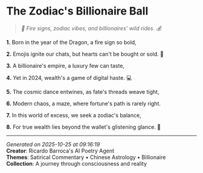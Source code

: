 # The Zodiac's Billionaire Ball

> *🐉 Fire signs, zodiac vibes, and billionaires' wild rides. 💰*

**1.** Born in the year of the Dragon, a fire sign so bold,


**2.** Emojis ignite our chats, but hearts can't be bought or sold. 🥳


**3.** A billionaire's empire, a luxury few can taste,


**4.** Yet in 2024, wealth's a game of digital haste. 💻


**5.** The cosmic dance entwines, as fate's threads weave tight,


**6.** Modern chaos, a maze, where fortune's path is rarely right.


**7.** In this world of excess, we seek a zodiac's balance,


**8.** For true wealth lies beyond the wallet's glistening glance. 💫



---

*Generated on 2025-10-25 at 09:16:19*  
**Creator**: Ricardo Barroca's AI Poetry Agent  
**Themes**: Satirical Commentary • Chinese Astrology • Billionaire  
**Collection**: A journey through consciousness and reality